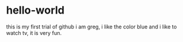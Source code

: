 # hello-world
this is my first trial of github
i am greg, i like the color blue and i like to watch tv, it is very fun.
